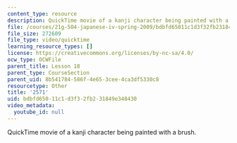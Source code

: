 ```yaml
---
content_type: resource
description: QuickTime movie of a kanji character being painted with a brush.
file: /courses/21g-504-japanese-iv-spring-2009/bdbfd65011c1d3f32fb231849e348430_2571.mov
file_size: 272609
file_type: video/quicktime
learning_resource_types: []
license: https://creativecommons.org/licenses/by-nc-sa/4.0/
ocw_type: OCWFile
parent_title: Lesson 18
parent_type: CourseSection
parent_uid: 8b541784-586f-4e65-3cee-4ca3df5330c8
resourcetype: Other
title: '2571'
uid: bdbfd650-11c1-d3f3-2fb2-31849e348430
video_metadata:
  youtube_id: null
---
```

QuickTime movie of a kanji character being painted with a brush.